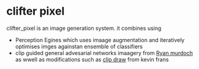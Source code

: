 # clifter pixel


clifter_pixel is an image generation system. it combines using
- Perception Egines which uses imaage augmentation and iteratively optimises imges againstan ensemble of classifiers
- clip guided general advesarial networks imaagery from [Ryan murdoch](https://twitter.com/advadnoun) as wwell as modifications such as [clip draw](https://twitter.com/kvfrans/status/1409933704856674304) from kevin frans
